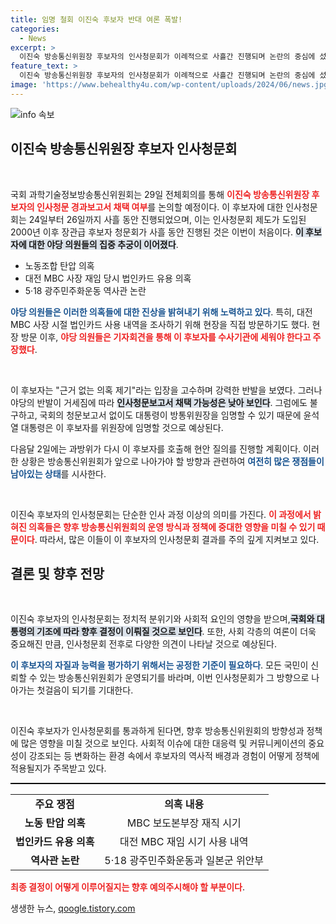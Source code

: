 ```yaml
---
title: 임명 철회 이진숙 후보자 반대 여론 폭발!
categories:
  - News
excerpt: >
  이진숙 방송통신위원장 후보자의 인사청문회가 이례적으로 사흘간 진행되며 논란의 중심에 섰다. 야당의 폭격적인 의혹 제기 속, 청문보고서 채택 여부가 불투명한 상황에서 대통령의 임명 강행 여부가 주목된다.
feature_text: >
  이진숙 방송통신위원장 후보자의 인사청문회가 이례적으로 사흘간 진행되며 논란의 중심에 섰다. 야당의 폭격적인 의혹 제기 속, 청문보고서 채택 여부가 불투명한 상황에서 대통령의 임명 강행 여부가 주목된다.
image: 'https://www.behealthy4u.com/wp-content/uploads/2024/06/news.jpg'
---
```


<p><img src="https://www.behealthy4u.com/wp-content/uploads/2024/06/news.jpg" alt="info 속보" /></p>

<h2 data-ke-size="size26">이진숙 방송통신위원장 후보자 인사청문회</h2>

<p data-ke-size="size16">&nbsp;</p>

<p>국회 과학기술정보방송통신위원회는 29일 전체회의를 통해 <b><span style="color: #ee2323;">이진숙 방송통신위원장 후보자의 인사청문 경과보고서 채택 여부</span></b>를 논의할 예정이다. 이 후보자에 대한 인사청문회는 24일부터 26일까지 사흘 동안 진행되었으며, 이는 인사청문회 제도가 도입된 2000년 이후 장관급 후보자 청문회가 사흘 동안 진행된 것은 이번이 처음이다. <b><span style="background-color: #21538527;">이 후보자에 대한 야당 의원들의 집중 추궁이 이어졌다</span></b>. </p>

<ul>
    <li>노동조합 탄압 의혹</li>
    <li>대전 MBC 사장 재임 당시 법인카드 유용 의혹</li>
    <li>5·18 광주민주화운동 역사관 논란</li>
</ul>

<p><b><span style="color: #1a5490;">야당 의원들은 이러한 의혹들에 대한 진상을 밝혀내기 위해 노력하고 있다</span></b>. 특히, 대전 MBC 사장 시절 법인카드 사용 내역을 조사하기 위해 현장을 직접 방문하기도 했다. 현장 방문 이후, <b><span style="color: #ee2323;">야당 의원들은 기자회견을 통해 이 후보자를 수사기관에 세워야 한다고 주장했다</span></b>. </p>

<p data-ke-size="size16">&nbsp;</p>

<p>이 후보자는 "근거 없는 의혹 제기"라는 입장을 고수하며 강력한 반발을 보였다. 그러나 야당의 반발이 거세짐에 따라 <b><span style="background-color: #21538527;">인사청문보고서 채택 가능성은 낮아 보인다</span></b>. 그럼에도 불구하고, 국회의 청문보고서 없이도 대통령이 방통위원장을 임명할 수 있기 때문에 윤석열 대통령은 이 후보자를 위원장에 임명할 것으로 예상된다. </p>

<p>다음달 2일에는 과방위가 다시 이 후보자를 호출해 현안 질의를 진행할 계획이다. 이러한 상황은 방송통신위원회가 앞으로 나아가야 할 방향과 관련하여 <b><span style="color: #1a5490;">여전히 많은 쟁점들이 남아있는 상태</span></b>를 시사한다.</p>

<p data-ke-size="size16">&nbsp;</p>

<p>이진숙 후보자의 인사청문회는 단순한 인사 과정 이상의 의미를 가진다. <b><span style="color: #ee2323;">이 과정에서 밝혀진 의혹들은 향후 방송통신위원회의 운영 방식과 정책에 중대한 영향을 미칠 수 있기 때문이다</span></b>. 따라서, 많은 이들이 이 후보자의 인사청문회 결과를 주의 깊게 지켜보고 있다. </p>

<h2 data-ke-size="size26">결론 및 향후 전망</h2>

<p data-ke-size="size16">&nbsp;</p>

<p>이진숙 후보자의 인사청문회는 정치적 분위기와 사회적 요인의 영향을 받으며,<b><span style="background-color: #21538527;">국회와 대통령의 기조에 따라 향후 결정이 이뤄질 것으로 보인다</span></b>. 또한, 사회 각층의 여론이 더욱 중요해진 만큼, 인사청문회 전후로 다양한 의견이 나타날 것으로 예상된다. </p>

<p><b><span style="color: #1a5490;">이 후보자의 자질과 능력을 평가하기 위해서는 공정한 기준이 필요하다</span></b>. 모든 국민이 신뢰할 수 있는 방송통신위원회가 운영되기를 바라며, 이번 인사청문회가 그 방향으로 나아가는 첫걸음이 되기를 기대한다. </p>

<p data-ke-size="size16">&nbsp;</p>

<p>이진숙 후보자가 인사청문회를 통과하게 된다면, 향후 방송통신위원회의 방향성과 정책에 많은 영향을 미칠 것으로 보인다. 사회적 이슈에 대한 대응력 및 커뮤니케이션의 중요성이 강조되는 등 변화하는 환경 속에서 후보자의 역사적 배경과 경험이 어떻게 정책에 적용될지가 주목받고 있다. </p>

<hr style="border-top: 1px solid #000;"/>

<table style="width: 100%; border-collapse: collapse;">
    <tr>
        <td style="text-align: center; height: 17px;"><b>주요 쟁점</b></td>
        <td style="text-align: center; height: 17px;"><b>의혹 내용</b></td>
    </tr>
    <tr>
        <td style="text-align: center; height: 17px;"><b>노동 탄압 의혹</b></td>
        <td style="text-align: center; height: 17px;">MBC 보도본부장 재직 시기</td>
    </tr>
    <tr>
        <td style="text-align: center; height: 17px;"><b>법인카드 유용 의혹</b></td>
        <td style="text-align: center; height: 17px;">대전 MBC 재임 시기 사용 내역</td>
    </tr>
    <tr>
        <td style="text-align: center; height: 17px;"><b>역사관 논란</b></td>
        <td style="text-align: center; height: 17px;">5·18 광주민주화운동과 일본군 위안부</td>
    </tr>
</table>

<p><b><span style="color: #ee2323;">최종 결정이 어떻게 이루어질지는 향후 예의주시해야 할 부분이다</span></b>.</p>
생생한 뉴스, <a href="https://qoogle.tistory.com" rel="dofollow">qoogle.tistory.com</a>


